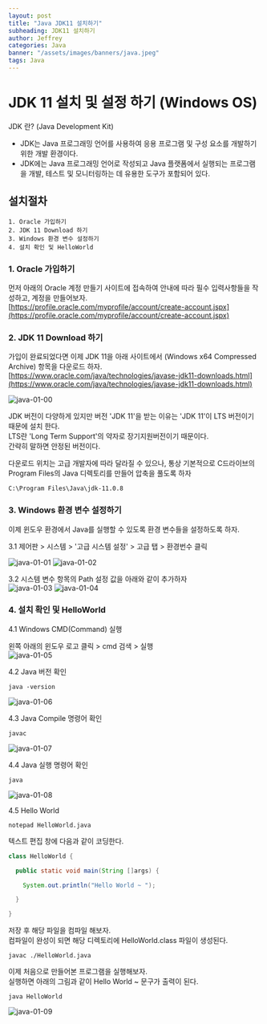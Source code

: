```yaml
---
layout: post
title: "Java JDK11 설치하기"
subheading: JDK11 설치하기
author: Jeffrey
categories: Java
banner: "/assets/images/banners/java.jpeg"
tags: Java
---
```



# JDK 11 설치 및 설정 하기 (Windows OS)    

JDK 란? (Java Development Kit)  
- JDK는 Java 프로그래밍 언어를 사용하여 응용 프로그램 및 구성 요소를 개발하기 위한 개발 환경이다.  
- JDK에는 Java 프로그래밍 언어로 작성되고 Java 플랫폼에서 실행되는 프로그램을 개발, 테스트 및 모니터링하는 데 유용한 도구가 포함되어 있다.  

## 설치절차
    1. Oracle 가입하기
    2. JDK 11 Download 하기
    3. Windows 환경 변수 설정하기
    4. 설치 확인 및 HelloWorld


### 1. Oracle 가입하기
먼저 아래의 Oracle 계정 만들기 사이트에 접속하여 안내에 따라 필수 입력사항들을 작성하고, 계정을 만들어보자.  
[https://profile.oracle.com/myprofile/account/create-account.jspx](https://profile.oracle.com/myprofile/account/create-account.jspx)

### 2. JDK 11 Download 하기
가입이 완료되었다면 이제 JDK 11을 아래 사이트에서 (Windows x64 Compressed Archive) 항목을 다운로드 하자.  
[https://www.oracle.com/java/technologies/javase-jdk11-downloads.html](https://www.oracle.com/java/technologies/javase-jdk11-downloads.html)

![java-01-00](../../../../assets/images/post/java_01/00.png)
  

JDK 버전이 다양하게 있지만 버전 'JDK 11'을 받는 이유는 'JDK 11'이 LTS 버전이기 때문에 설치 한다.    
LTS란 'Long Term Support'의 약자로 장기지원버전이기 때문이다.  
간략히 말하면 안정된 버전이다.  

다운로드 위치는 고급 개발자에 따라 달라질 수 있으나, 통상 기본적으로 C드라이브의 Program Files의 Java 디렉토리를 만들어 압축을 풀도록 하자  

    C:\Program Files\Java\jdk-11.0.8  


### 3. Windows 환경 변수 설정하기  
이제 윈도우 환경에서 Java를 실행할 수 있도록 환경 변수들을 설정하도록 하자.  

3.1 제어판 > 시스템 > '고급 시스템 설정' > 고급 탭 > 환경번수 클릭  

![java-01-01](../../../../assets/images/post/java_01/01.png)
![java-01-02](../../../../assets/images/post/java_01/02.png)

3.2 시스템 변수 항목의 Path 설정 값을 아래와 같이 추가하자   
![java-01-03](../../../../assets/images/post/java_01/03.png)
![java-01-04](../../../../assets/images/post/java_01/04.png)


### 4. 설치 확인 및 HelloWorld 

4.1 Windows CMD(Command) 실행  

왼쪽 아래의 윈도우 로고 클릭 > cmd 검색 > 실행  
![java-01-05](../../../../assets/images/post/java_01/05.png)


4.2 Java 버전 확인  

    java -version

![java-01-06](../../../../assets/images/post/java_01/06.png)

  
4.3 Java Compile 명령어 확인  

    javac

![java-01-07](../../../../assets/images/post/java_01/07.png)  


4.4 Java 실행 명령어 확인  
  
    java
  
![java-01-08](../../../../assets/images/post/java_01/08.png)  
 
  
4.5 Hello World  
  
```shell script
notepad HelloWorld.java
```
  

텍스트 편집 창에 다음과 같이 코딩한다.  

```java
class HelloWorld {

  public static void main(String []args) {

    System.out.println("Hello World ~ ");

  }

}

```

저장 후 해당 파일을 컴파일 해보자.  
컴파일이 완성이 되면 해당 디렉토리에 HelloWorld.class 파일이 생성된다.  
  
```shell script
javac ./HelloWorld.java
```

이제 처음으로 만들어본 프로그램을 실행해보자.  
실행하면 아래의 그림과 같이 Hello World ~ 문구가 출력이 된다.  
    
```shell script
java HelloWorld
```

![java-01-09](../../../../assets/images/post/java_01/09.png)  